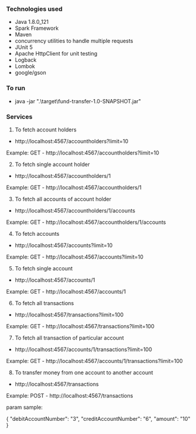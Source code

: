 ### Technologies used
- Java 1.8.0_121
- Spark Framework
- Maven
- concurrency utilities to handle multiple requests
- JUnit 5
- Apache HttpClient for unit testing
- Logback
- Lombok
- google/gson


### To run
- java -jar ".\target\fund-transfer-1.0-SNAPSHOT.jar"

### Services

1. To fetch account holders
- http://localhost:4567/accountholders?limit=10

Example: GET - http://localhost:4567/accountholders?limit=10

2. To fetch single account holder
- http://localhost:4567/accountholders/1

Example: GET - http://localhost:4567/accountholders/1

3. To fetch all accounts of account holder
- http://localhost:4567/accountholders/1/accounts

Example: GET - http://localhost:4567/accountholders/1/accounts

4. To fetch accounts
- http://localhost:4567/accounts?limit=10

Example: GET - http://localhost:4567/accounts?limit=10

5. To fetch single account
- http://localhost:4567/accounts/1

Example: GET - http://localhost:4567/accounts/1

6. To fetch all transactions
- http://localhost:4567/transactions?limit=100

Example: GET - http://localhost:4567/transactions?limit=100

7. To fetch all transaction of particular account
- http://localhost:4567/accounts/1/transactions?limit=100

Example: GET - http://localhost:4567/accounts/1/transactions?limit=100


8. To transfer money from one account to another account

- http://localhost:4567/transactions

Example: POST - http://localhost:4567/transactions

param sample:

{
    "debitAccountNumber": "3",
    "creditAccountNumber": "6",
    "amount": "10"
}
